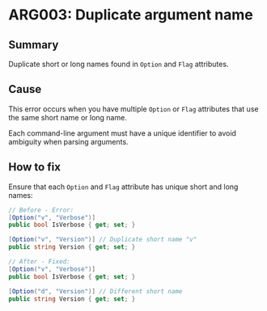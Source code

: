 # ARG003: Duplicate argument name

## Summary
Duplicate short or long names found in `Option` and `Flag` attributes.

## Cause
This error occurs when you have multiple `Option` or `Flag` attributes that use the same short name or long name.

Each command-line argument must have a unique identifier to avoid ambiguity when parsing arguments.

## How to fix
Ensure that each `Option` and `Flag` attribute has unique short and long names:

```csharp
// Before - Error:
[Option("v", "Verbose")]
public bool IsVerbose { get; set; }

[Option("v", "Version")] // Duplicate short name "v"
public string Version { get; set; }

// After - Fixed:
[Option("v", "Verbose")]
public bool IsVerbose { get; set; }

[Option("d", "Version")] // Different short name
public string Version { get; set; }
```